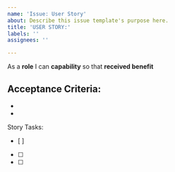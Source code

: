 ```yaml
---
name: 'Issue: User Story'
about: Describe this issue template's purpose here.
title: 'USER STORY:'
labels: ''
assignees: ''

---
```


As a **role** I can **capability** so that **received benefit**

Acceptance Criteria:
-
-
-

Story Tasks:
- [ ] 
- [ ] 
- [ ] 

